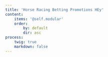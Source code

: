 ```yaml
---
title: 'Horse Racing Betting Promotions HEy'
content:
    items: '@self.modular'
    order:
        by: default
        dir: asc
process:
    twig: true
    markdown: false
---
```


